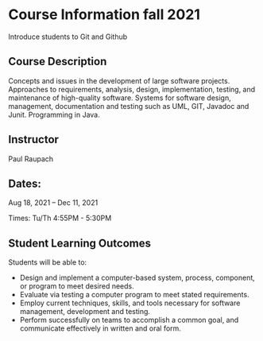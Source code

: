 # Course Information fall 2021
Introduce students to Git and Github

## Course Description
Concepts and issues in the development of large software projects. Approaches to requirements, analysis, design, implementation, testing, and maintenance of high-quality software. Systems for software design, management, documentation and testing such as UML, GIT, Javadoc and Junit. Programming in Java. 

## Instructor
Paul Raupach

## Dates: 
Aug 18, 2021 – Dec 11, 2021

Times: 
Tu/Th 4:55PM - 5:30PM

## Student Learning Outcomes
Students will be able to:
* Design and implement a computer-based system, process, component, or program to meet desired needs.
* Evaluate via testing a computer program to meet stated requirements.
* Employ current techniques, skills, and tools necessary for software management, development and testing.
* Perform successfully on teams to accomplish a common goal, and communicate effectively in written and oral form.
